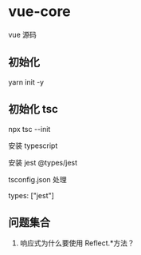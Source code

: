 <!--
 * @Author: 朽木白
 * @Date: 2022-05-14 15:05:04
 * @LastEditors: 1547702880@qq.com
 * @LastEditTime: 2022-07-24 15:50:24
 * @Description:
-->

# vue-core

vue 源码

## 初始化

yarn init -y

## 初始化 tsc

npx tsc --init

安装 typescript

安装 jest @types/jest

tsconfig.json 处理

types: ["jest"]

## 问题集合

1. 响应式为什么要使用 Reflect.\*方法？
